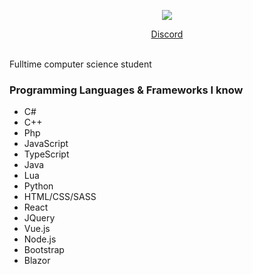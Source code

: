 <p align="center">
    <a>
    <p align="center"><img src="https://discord.c99.nl/widget/theme-3/1115380701722853376.png"></p>
      <a href="https://discord.com/users/1115380701722853376"><p style="text-align: center;"align="center">Discord</p></a>
    </a><br>
    Fulltime computer science student <br>
    <h3>Programming Languages & Frameworks I know</h3>
    <ul>
        <li>C#</li>
        <li>C++</li>
        <li>Php</li>
        <li>JavaScript</li>
        <li>TypeScript</li>
        <li>Java</li>
        <li>Lua</li>
        <li>Python</li>
        <li>HTML/CSS/SASS</li>
        <li>React</li>
        <li>JQuery</li>
        <li>Vue.js</li>
        <li>Node.js</li>
        <li>Bootstrap</li>
        <li>Blazor</li>
    </ul>
</p>
